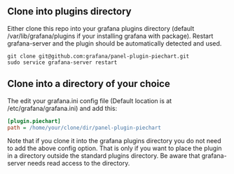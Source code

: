 ## Clone into plugins directory
Either clone this repo into your grafana plugins directory (default /var/lib/grafana/plugins if your installing grafana with package).
Restart grafana-server and the plugin should be automatically detected and used.

```
git clone git@github.com:grafana/panel-plugin-piechart.git
sudo service grafana-server restart
```


## Clone into a directory of your choice

The edit your grafana.ini config file (Default location is at /etc/grafana/grafana.ini) and add this:

```ini
[plugin.piechart]
path = /home/your/clone/dir/panel-plugin-piechart
```

Note that if you clone it into the grafana plugins directory you do not need to add the above config option. That is only
if you want to place the plugin in a directory outside the standard plugins directory. Be aware that grafana-server
needs read access to the directory.
